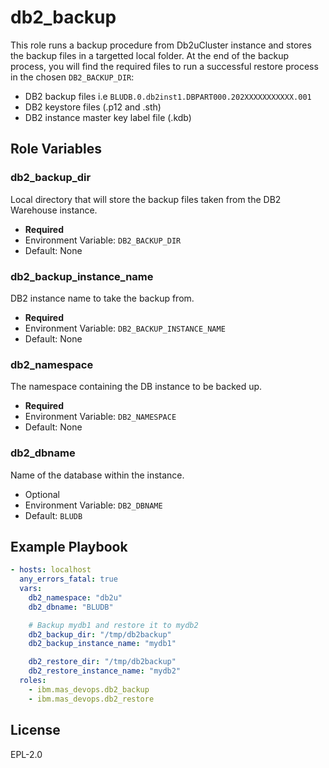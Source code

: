 db2_backup
=========

This role runs a backup procedure from Db2uCluster instance and stores the backup files in a targetted local folder.
At the end of the backup process, you will find the required files to run a successful restore process in the chosen `DB2_BACKUP_DIR`:

- DB2 backup files i.e `BLUDB.0.db2inst1.DBPART000.202XXXXXXXXXXX.001`
- DB2 keystore files (.p12 and .sth)
- DB2 instance master key label file (.kdb)

Role Variables
--------------

### db2_backup_dir
Local directory that will store the backup files taken from the DB2 Warehouse instance.

- **Required**
- Environment Variable: `DB2_BACKUP_DIR`
- Default: None

### db2_backup_instance_name
DB2 instance name to take the backup from.

- **Required**
- Environment Variable: `DB2_BACKUP_INSTANCE_NAME`
- Default: None

### db2_namespace
The namespace containing the DB instance to be backed up.

- **Required**
- Environment Variable: `DB2_NAMESPACE`
- Default: None

### db2_dbname
Name of the database within the instance.

- Optional
- Environment Variable: `DB2_DBNAME`
- Default: `BLUDB`

Example Playbook
----------------

```yaml
- hosts: localhost
  any_errors_fatal: true
  vars:
    db2_namespace: "db2u"
    db2_dbname: "BLUDB"

    # Backup mydb1 and restore it to mydb2
    db2_backup_dir: "/tmp/db2backup"
    db2_backup_instance_name: "mydb1"

    db2_restore_dir: "/tmp/db2backup"
    db2_restore_instance_name: "mydb2"
  roles:
    - ibm.mas_devops.db2_backup
    - ibm.mas_devops.db2_restore
```

License
-------

EPL-2.0
